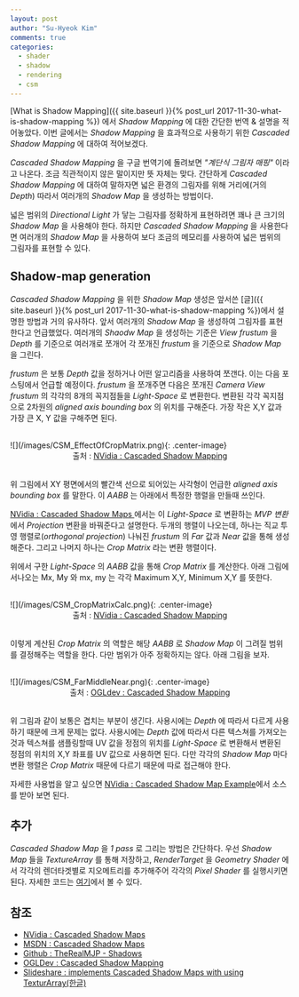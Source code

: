 ```yaml
---
layout: post
author: "Su-Hyeok Kim"
comments: true
categories:
  - shader
  - shadow
  - rendering
  - csm
---
```


[What is Shadow Mapping]({{ site.baseurl }}{% post_url 2017-11-30-what-is-shadow-mapping %}) 에서 _Shadow Mapping_ 에 대한 간단한 번역 & 설명을 적어놓았다. 이번 글에서는 _Shadow Mapping_ 을 효과적으로 사용하기 위한 _Cascaded Shadow Mapping_ 에 대하여 적어보겠다.

<!-- more -->

_Cascaded Shadow Mapping_ 을 구글 번역기에 돌려보면 _"계단식 그림자 매핑"_ 이라고 나온다. 조금 직관적이지 않은 말이지만 뜻 자체는 맞다. 간단하게 _Cascaded Shadow Mapping_ 에 대하여 말하자면 넓은 환경의 그림자를 위해 거리에(거의 _Depth_) 따라서 여러개의 _Shadow Map_ 을 생성하는 방법이다.

넓은 범위의 _Directional Light_ 가 닿는 그림자를 정확하게 표현하려면 꽤나 큰 크기의 _Shadow Map_ 을 사용해야 한다. 하지만 _Cascaded Shadow Mapping_ 을 사용한다면 여러개의 _Shadow Map_ 을 사용하여 보다 조금의 메모리를 사용하여 넓은 범위의 그림자를 표현할 수 있다.

## Shadow-map generation

_Cascaded Shadow Mapping_ 을 위한 _Shadow Map_ 생성은 앞서쓴 [글]({{ site.baseurl }}{% post_url 2017-11-30-what-is-shadow-mapping %})에서 설명한 방법과 거의 유사하다. 앞서 여러개의 _Shadow Map_ 을 생성하여 그림자를 표현한다고 언급했었다. 여러개의 _Shaodw Map_ 을 생성하는 기준은 _View frustum_ 을 _Depth_ 를 기준으로 여러개로 쪼개어 각 쪼개진 _frustum_ 을 기준으로 _Shadow Map_ 을 그린다.

_frustum_ 은 보통 _Depth_ 값을 정하거나 어떤 알고리즘을 사용하여 쪼갠다. 이는 다음 포스팅에서 언급할 예정이다. _frustum_ 을 쪼개주면 다음은 쪼개진 _Camera View frustum_ 의 각각의 8개의 꼭지점들을 _Light-Space_ 로 변환한다. 변환된 각각 꼭지점으로 2차원의 _aligned axis bounding box_ 의 위치를 구해준다. 가장 작은 X,Y 값과 가장 큰 X, Y 값을 구해주면 된다.

<br/>
![](/images/CSM_EffectOfCropMatrix.png){: .center-image}
<center>출처 : <a href="http://developer.download.nvidia.com/SDK/10.5/opengl/src/cascaded_shadow_maps/doc/cascaded_shadow_maps.pdf">NVidia : Cascaded Shadow Mapping</a>
</center>
<br/>

위 그림에서 XY 평면에서의 빨간색 선으로 되어있는 사각형이 언급한 _aligned axis bounding box_ 를 말한다. 이 _AABB_ 는 아래에서 특정한 행렬을 만들때 쓰인다.

[NVidia : Cascaded Shadow Maps  ](http://developer.download.nvidia.com/SDK/10.5/opengl/src/cascaded_shadow_maps/doc/cascaded_shadow_maps.pdf) 에서는 이 _Light-Space_ 로 변환하는 _MVP 변환_ 에서 _Projection_ 변환을 바꿔준다고 설명한다. 두개의 행렬이 나오는데, 하나는 직교 투영 행렬로(_orthogonal projection_) 나눠진 _frustum_ 의 _Far_ 값과 _Near_ 값을 통해 생성해준다. 그리고 나머지 하나는 _Crop Matrix_ 라는 변환 행렬이다.

위에서 구한 _Light-Space_ 의 _AABB_ 값을 통해 _Crop Matrix_ 를 계산한다. 아래 그림에서나오는 Mx, My 와 mx, my 는 각각 Maximum X,Y, Minimum X,Y 를 뜻한다.

<br/>
![](/images/CSM_CropMatrixCalc.png){: .center-image}
<center>출처 : <a href="http://developer.download.nvidia.com/SDK/10.5/opengl/src/cascaded_shadow_maps/doc/cascaded_shadow_maps.pdf">NVidia : Cascaded Shadow Mapping</a>
</center>
<br/>

이렇게 계산된 _Crop Matrix_ 의 역할은 해당 _AABB_ 로 _Shadow Map_ 이 그려질 범위를 결정해주는 역할을 한다. 다만 범위가 아주 정확하지는 않다. 아래 그림을 보자.

<br/>
![](/images/CSM_FarMiddleNear.png){: .center-image}
<center>출처 : <a href="http://ogldev.atspace.co.uk/www/tutorial49/tutorial49.html">OGLdev : Cascaded Shadow Mapping</a>
</center>
<br/>

위 그림과 같이 보통은 겹치는 부분이 생긴다. 사용시에는 _Depth_ 에 따라서 다르게 사용하기 때문에 크게 문제는 없다. 사용시에는 _Depth_ 값에 따라서 다른 텍스쳐를 가져오는 것과 텍스쳐를 샘플링할때 UV 값을 정점의 위치를 _Light-Space_ 로 변환해서 변환된 정점의 위치의 X,Y 좌표를 UV 값으로 사용하면 된다. 다만 각각의 _Shadow Map_ 마다 변환 행렬은 _Crop Matrix_ 때문에 다르기 때문에 따로 접근해야 한다.

자세한 사용법을 알고 싶으면 [NVidia : Cascaded Shadow Map Example](http://developer.download.nvidia.com/SDK/10/Samples/cascaded_shadow_maps.zip)에서 소스를 받아 보면 된다.

## 추가

_Cascaded Shadow Map_ 을 _1 pass_ 로 그리는 방법은 간단하다. 우선 _Shadow Map_ 들을 _TextureArray_ 를 통해 저장하고, _RenderTarget_ 을 _Geometry Shader_ 에서 각각의 렌더타겟별로 지오메트리를 추가해주어 각각의 _Pixel Shader_ 를 실행시키면 된다. 자세한 코드는 [여기](https://www.slideshare.net/dgtman/implements-cascaded-shadow-maps-with-using-texture-array)에서 볼 수 있다.

## 참조

 - [NVidia : Cascaded Shadow Maps  ](http://developer.download.nvidia.com/SDK/10.5/opengl/src/cascaded_shadow_maps/doc/cascaded_shadow_maps.pdf)
 - [MSDN : Cascaded Shadow Maps](https://msdn.microsoft.com/en-us/library/windows/desktop/ee416307.aspx)
 - [Github : TheRealMJP - Shadows](https://github.com/TheRealMJP/Shadows)
 - [OGLDev : Cascaded Shadow Mapping](http://ogldev.atspace.co.uk/www/tutorial49/tutorial49.html)
 - [Slideshare : implements Cascaded Shadow Maps with using TexturArray(한글)](https://www.slideshare.net/dgtman/implements-cascaded-shadow-maps-with-using-texture-array)
